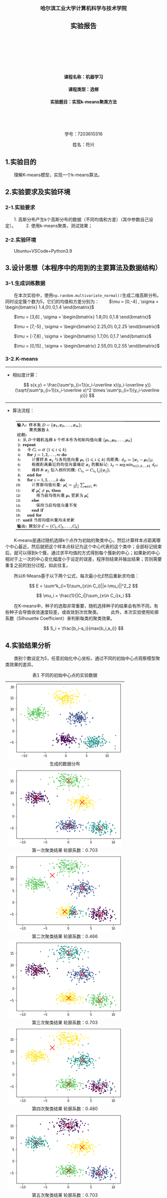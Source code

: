 <br>
<br>
<br>
<br>
<br>
<br>
<center><h3>哈尔滨工业大学计算机科学与技术学院</h3></center>
<center><h2>实验报告</h2></center>
<br>
<br>
<br>
<br>
<br>
<br>
<center><h4>课程名称：机器学习</h4></center>
<center><h4>课程类型：选修</h4></center>
<center><h4>实验题目：实现k-means聚类方法</h4></center>
<br>
<br>
<br>
<center><p>学号：7203610316</p></center>
<center><p>姓名：符兴</p></center>
<div STYLE="page-break-after: always;"></div>

## 1.实验目的

&emsp;&emsp;理解K-means模型，实现一个k-means算法。

## 2.实验要求及实验环境

### 2-1.实验要求

&emsp;&emsp;1. 高斯分布产生k个高斯分布的数据（不同均值和方差）（其中参数自己设定）。
&emsp;&emsp;2. 使用k-means聚类，测试效果；

### 2-2.实验环境

&emsp;&emsp;Ubuntu+VSCode+Python3.9

## 3.设计思想（本程序中的用到的主要算法及数据结构）

### 3-1.生成训练数据
&emsp;&emsp;在本次实验中，使用`np.random.multivariate_normal()`生成二维高斯分布。同时设定簇个数为5，它们的均值和方差分别为：
&emsp;&emsp;$\mu = [0,-4] , \sigma = \begin{bmatrix}
    1.4,0\\
    0,1.4
\end{bmatrix}$

&emsp;&emsp;$\mu = [3,6] , \sigma = \begin{bmatrix}
    1.8,0\\
    0,1.8
\end{bmatrix}$

&emsp;&emsp;$\mu = [7,-5] , \sigma = \begin{bmatrix}
    2.25,0\\
    0,2.25
\end{bmatrix}$

&emsp;&emsp;$\mu = [-7,8] , \sigma = \begin{bmatrix}
    1.7,0\\
    0,1.7
\end{bmatrix}$

&emsp;&emsp;$\mu = [0,15] , \sigma = \begin{bmatrix}
    2.55,0\\
    0,2.55
\end{bmatrix}$

### 3-2.K-means
---

- 相似度计算：

    $$
    s(x,y) = \frac{\sum^p_{i=1}(x_i-\overline x)(y_i-\overline y)}{\sqrt{\sum^p_{i=1}(x_i-\overline x)^2 \times \sum^p_{i=1}(y_i-\overline y)}}
    $$

---
- 算法流程：

    ![img](./1.png)

&emsp;&emsp;K-means是通过随机选择k个点作为初始的聚类中心，然后计算样本点距离哪个中心最近，然后就把这个样本点标记为这个中心代表的这个类中；全部标记结束后，就可以得到k个簇，通过求平均值的方式得到每个簇新的中心；如果新的中心相对于上一次的中心变化幅度小于设定的误差，程序则结束并输出结果；否则需要重复之前的划分过程，如此往复。

&emsp;&emsp;所以K-Means基于以下两个公式，每次最小化$E$然后重新求均值：

$$
E = \sum^k_{i=1}\sum_{x\in C_i}||x-\mu_i||^2_2
$$

$$
\mu_i = \frac{1}{|C_i|}\sum_{x\in C_i}x_i
$$

&emsp;&emsp;在K-means中，种子的选取非常重要，随机选择种子的结果会有所不同，有些种子会导致收敛速度较差，或收敛到次优聚类。
&emsp;&emsp;此外，本次实验使用轮廓系数（Silhouette Coefficient）来判断每类的聚类效果。

$$
S_i = \frac{b_i-a_i}{max(b_i,a_i)}
$$

## 4.实验结果分析
&emsp;&emsp;类别个数设定为5，任意初始化中心坐标，通过不同的初始中心点观察模型聚类效果的差异。

<table>
<caption align="top">表1 不同的初始中心点的实验数据</caption>
<tr>
<td>
<img src="./ori.png" style="width=100px;height=100px;">
<div style="text-align:center">生成的数据分布</div>
</td>
</tr>
<tr>
<td>
<img src="./2.png" style="width=100px;height=100px">
<div style="text-align:center">第一次聚类结果 轮廓系数：0.703</div>
</td>
</tr>
<tr>
<td>
<img src="./3.png" style="width=100px;height=100px">
<div style="text-align:center">第二次聚类结果 轮廓系数：0.466</div>
</td>
</tr>
<tr>
<td>
<img src="./4.png" style="width=100px;height=100px">
<div style="text-align:center">第三次聚类结果 轮廓系数：0.703</div>
</td>
</tr>
<tr>
<td>
<img src="./5.png" style="width=100px;height=100px">
<div style="text-align:center">第四次聚类结果 轮廓系数：0.480</div>
</td>
</tr>
<tr>
<td>
<img src="./6.png" style="width=100px;height=100px">
<div style="text-align:center">第五次聚类结果 轮廓系数：0.703</div>
</td>
</tr>
</table>

&emsp;&emsp;从上面五次的实验结果可以发现，K-means对初始中心点的设定极其敏感。如实验结果图2、4所示，如果有两个初始中心点距离较近，最后聚类结果可能会把原来是一类的划分为两类，原来不是一类的数据划分为一类；同时划分不正确的聚类结果其轮廓系数也比较低。

## 5.结论
&emsp;&emsp;1.K-means需要提前设定簇的个数
&emsp;&emsp;2.K-means对初始中心点的设定极其敏感，会直接影响聚类效果。
&emsp;&emsp;3.K-means聚类效果可以通过轮廓系数进行评价，轮廓系数越高聚类效果越好。

## 6.参考文献
&emsp;&emsp;[1]周志华. 机器学习
